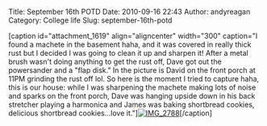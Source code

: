 Title: September 16th POTD
Date: 2010-09-16 22:43
Author: andyreagan
Category: College life
Slug: september-16th-potd

[caption id="attachment\_1619" align="aligncenter" width="300"
caption="I found a machete in the basement haha, and it was covered in
really thick rust but I decided I was going to clean it up and sharpen
it! After a metal brush wasn't doing anything to get the rust off, Dave
got out the powersander and a "flap disk." In the picture is David on
the front porch at 11PM grinding the rust off lol. So here is the moment
I tried to capture haha, this is our house: while I was sharpening the
machete making lots of noise and sparks on the front porch, Dave was
hanging upside down in his back stretcher playing a harmonica and James
was baking shortbread cookies, delicious shortbread cookies...love
it."][![](http://andyreagan.com/wp-content/uploads/2010/09/IMG_2788-300x200.jpg "IMG_2788")](http://andyreagan.com/wp-content/uploads/2010/09/IMG_2788.jpg)[/caption]

